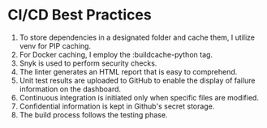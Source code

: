 # CI/CD Best Practices
1. To store dependencies in a designated folder and cache them, I utilize venv for PIP caching.
2. For Docker caching, I employ the :buildcache-python tag.
3. Snyk is used to perform security checks.
4. The linter generates an HTML report that is easy to comprehend.
5. Unit test results are uploaded to GitHub to enable the display of failure information on the dashboard.
6. Continuous integration is initiated only when specific files are modified.
7. Confidential information is kept in Github's secret storage.
8. The build process follows the testing phase.